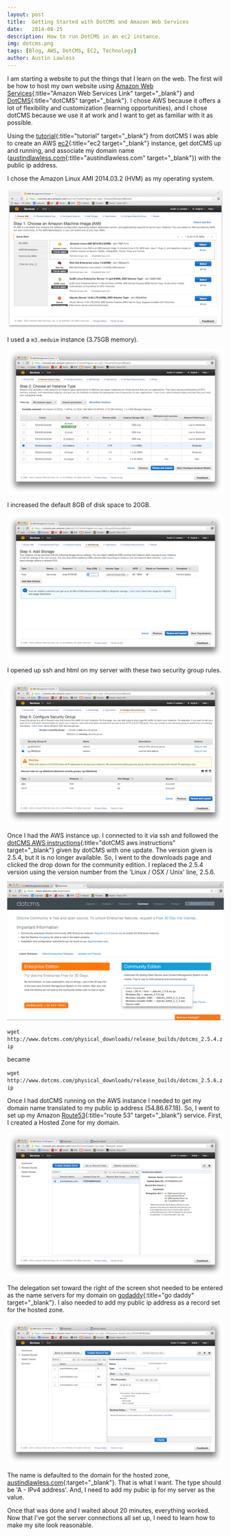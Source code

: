 ```yaml
---
layout: post
title:  Getting Started with DotCMS and Amazon Web Services
date:   2014-08-25
description: How to run DotCMS in an ec2 instance.
img: dotcms.png
tags: [Blog, AWS, DotCMS, EC2, Technology]
author: Austin Lawless
---
```

I am starting a website to put the things that I learn on the web. The first will be how to host my own website using  [Amazon Web Services](http://aws.amazon.com/){:title="Amazon Web Services Link" target="_blank"} and [DotCMS](http://dotcms.com/){:title="dotCMS" target="_blank"}. I chose AWS because it offers a lot of flexibility and customization (learning opportunities), and I chose dotCMS because we use it at work and I want to get as familiar with it as possible.

Using the [tutorial](http://dotcms.com/docs/latest/amazonLinuxEc2DotcmsRecipe){:title="tutorial" target="_blank"} from dotCMS I was able to create an AWS [ec2](http://aws.amazon.com/ec2/){:title="ec2 target="_blank"} instance, get dotCMS up and running, and associate my domain name ([austindlawless.com](http://austindlawless.com/){:title="austindlawless.com" target="_blank"}) with the public ip address.

I chose the Amazon Linux AMI 2014.03.2 (HVM) as my operating system.

![operating system choice](/assets/img/operating-system-choice.png)

I used a `m3.meduim` instance (3.75GB memory).

![aws instance size](/assets/img/aws-instance-size.png)

I increased the default 8GB of disk space to 20GB.

![upgrade memory](/assets/img/upgrade-memory.png)

I opened up ssh and html on my server with these two security group rules.

![set security groups](/assets/img/set-security-groups.png)

Once I had the AWS instance up. I connected to it via ssh and followed the [dotCMS AWS instructions](http://dotcms.com/docs/latest/amazonLinuxEc2DotcmsRecipe){:title="dotCMS aws instructions" target="_blank"} given by dotCMS with one update. The version given is 2.5.4, but it is no longer available. So, I went to the downloads page and clicked the drop down for the community edition. I replaced the 2.5.4 version using the version number from the 'Linux / OSX / Unix' line, 2.5.6.

![check for current downloads](/assets/img/check-for-current-downloads.png)

`wget http://www.dotcms.com/physical_downloads/release_builds/dotcms_2.5.4.zip`

became

`wget http://www.dotcms.com/physical_downloads/release_builds/dotcms_2.5.6.zip`

Once I had dotCMS running on the AWS instance I needed to get my domain name translated to my public ip address (54.86.67.18). So, I went to set up my Amazon [Route53](http://aws.amazon.com/route53/){:title="route 53" target="_blank"} service. First, I created a Hosted Zone for my domain.

![create a hosted zone](/assets/img/create-a-hosted-zone.png)

The delegation set toward the right of the screen shot needed to be entered as the name servers for my domain on [godaddy](http://www.godaddy.com/){:title="go daddy" target="_blank"}. I also needed to add my public ip address as a record set for the hosted zone.

![create an a recored](/assets/img/create-an-a-record.png)

The name is defaulted to the domain for the hosted zone, [austindlawless.com](http://austindlawless.com){:target="_blank"}. That is what I want. The type should be 'A - IPv4 address'. And, I need to add my pubic ip for my server as the value.

Once that was done and I waited about 20 minutes, everything worked. Now that I've got the server connections all set up, I need to learn how to make my site look reasonable.
